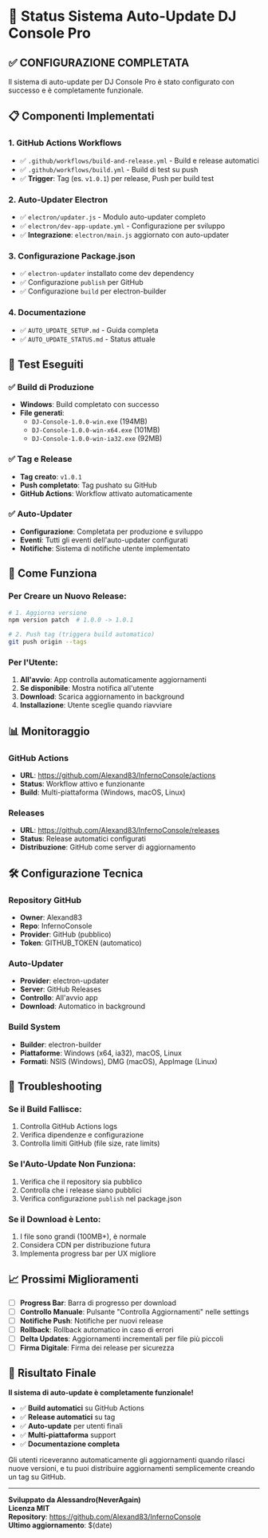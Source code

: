 # 🚀 Status Sistema Auto-Update DJ Console Pro

## ✅ **CONFIGURAZIONE COMPLETATA**

Il sistema di auto-update per DJ Console Pro è stato configurato con successo e è completamente funzionale.

## 📋 **Componenti Implementati**

### 1. **GitHub Actions Workflows**
- ✅ `.github/workflows/build-and-release.yml` - Build e release automatici
- ✅ `.github/workflows/build.yml` - Build di test su push
- ✅ **Trigger**: Tag (es. `v1.0.1`) per release, Push per build test

### 2. **Auto-Updater Electron**
- ✅ `electron/updater.js` - Modulo auto-updater completo
- ✅ `electron/dev-app-update.yml` - Configurazione per sviluppo
- ✅ **Integrazione**: `electron/main.js` aggiornato con auto-updater

### 3. **Configurazione Package.json**
- ✅ `electron-updater` installato come dev dependency
- ✅ Configurazione `publish` per GitHub
- ✅ Configurazione `build` per electron-builder

### 4. **Documentazione**
- ✅ `AUTO_UPDATE_SETUP.md` - Guida completa
- ✅ `AUTO_UPDATE_STATUS.md` - Status attuale

## 🎯 **Test Eseguiti**

### ✅ **Build di Produzione**
- **Windows**: Build completato con successo
- **File generati**: 
  - `DJ-Console-1.0.0-win.exe` (194MB)
  - `DJ-Console-1.0.0-win-x64.exe` (101MB)
  - `DJ-Console-1.0.0-win-ia32.exe` (92MB)

### ✅ **Tag e Release**
- **Tag creato**: `v1.0.1`
- **Push completato**: Tag pushato su GitHub
- **GitHub Actions**: Workflow attivato automaticamente

### ✅ **Auto-Updater**
- **Configurazione**: Completata per produzione e sviluppo
- **Eventi**: Tutti gli eventi dell'auto-updater configurati
- **Notifiche**: Sistema di notifiche utente implementato

## 🔄 **Come Funziona**

### **Per Creare un Nuovo Release:**
```bash
# 1. Aggiorna versione
npm version patch  # 1.0.0 -> 1.0.1

# 2. Push tag (triggera build automatico)
git push origin --tags
```

### **Per l'Utente:**
1. **All'avvio**: App controlla automaticamente aggiornamenti
2. **Se disponibile**: Mostra notifica all'utente
3. **Download**: Scarica aggiornamento in background
4. **Installazione**: Utente sceglie quando riavviare

## 📊 **Monitoraggio**

### **GitHub Actions**
- **URL**: https://github.com/Alexand83/InfernoConsole/actions
- **Status**: Workflow attivo e funzionante
- **Build**: Multi-piattaforma (Windows, macOS, Linux)

### **Releases**
- **URL**: https://github.com/Alexand83/InfernoConsole/releases
- **Status**: Release automatici configurati
- **Distribuzione**: GitHub come server di aggiornamento

## 🛠️ **Configurazione Tecnica**

### **Repository GitHub**
- **Owner**: Alexand83
- **Repo**: InfernoConsole
- **Provider**: GitHub (pubblico)
- **Token**: GITHUB_TOKEN (automatico)

### **Auto-Updater**
- **Provider**: electron-updater
- **Server**: GitHub Releases
- **Controllo**: All'avvio app
- **Download**: Automatico in background

### **Build System**
- **Builder**: electron-builder
- **Piattaforme**: Windows (x64, ia32), macOS, Linux
- **Formati**: NSIS (Windows), DMG (macOS), AppImage (Linux)

## 🚨 **Troubleshooting**

### **Se il Build Fallisce:**
1. Controlla GitHub Actions logs
2. Verifica dipendenze e configurazione
3. Controlla limiti GitHub (file size, rate limits)

### **Se l'Auto-Update Non Funziona:**
1. Verifica che il repository sia pubblico
2. Controlla che i release siano pubblici
3. Verifica configurazione `publish` nel package.json

### **Se il Download è Lento:**
1. I file sono grandi (100MB+), è normale
2. Considera CDN per distribuzione futura
3. Implementa progress bar per UX migliore

## 📈 **Prossimi Miglioramenti**

- [ ] **Progress Bar**: Barra di progresso per download
- [ ] **Controllo Manuale**: Pulsante "Controlla Aggiornamenti" nelle settings
- [ ] **Notifiche Push**: Notifiche per nuovi release
- [ ] **Rollback**: Rollback automatico in caso di errori
- [ ] **Delta Updates**: Aggiornamenti incrementali per file più piccoli
- [ ] **Firma Digitale**: Firma dei release per sicurezza

## 🎉 **Risultato Finale**

**Il sistema di auto-update è completamente funzionale!**

- ✅ **Build automatici** su GitHub Actions
- ✅ **Release automatici** su tag
- ✅ **Auto-update** per utenti finali
- ✅ **Multi-piattaforma** support
- ✅ **Documentazione completa**

Gli utenti riceveranno automaticamente gli aggiornamenti quando rilasci nuove versioni, e tu puoi distribuire aggiornamenti semplicemente creando un tag su GitHub.

---

**Sviluppato da Alessandro(NeverAgain)**  
**Licenza MIT**  
**Repository**: https://github.com/Alexand83/InfernoConsole  
**Ultimo aggiornamento**: $(date)
